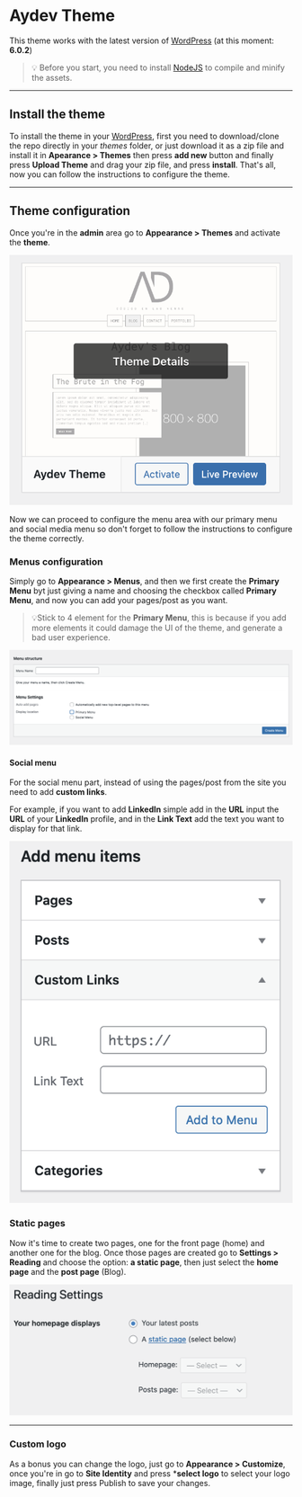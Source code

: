# Aydev Theme

This theme works with the latest version of [WordPress](https://wordpress.org) (at this moment: **6.0.2**)

> 💡 Before you start, you need to install [NodeJS](https://nodejs.org/en/) to compile and minify the assets.
---
## Install the theme

To install the theme in your [WordPress](https://wordpress.org), first you need to download/clone the repo directly in
your *themes* folder, or just download it as a zip file and install it in **Apearance > Themes** then press **add new** button
and finally press **Upload Theme** and drag your zip file, and press **install**. That's all, now you can follow the instructions
to configure the theme.

---

## Theme configuration
Once you're in the **admin** area go to **Appearance > Themes** and activate the **theme**.

![](imgs/theme_activation.png)

Now we can proceed to configure the menu area with our primary menu and social media menu so don't forget to follow the instructions
to configure the theme correctly.

### Menus configuration

Simply go to **Appearance > Menus**, and then we first create the **Primary Menu** byt just giving a name and choosing the checkbox called **Primary Menu**,
and now you can add your pages/post as you want.

> 💡Stick to 4 element for the **Primary Menu**, this is because if you add more elements it could damage the UI of the theme, and generate a bad user experience. 

![](imgs/theme_menus.png)

#### Social menu

For the social menu part, instead of using the pages/post from the site you need to add **custom links**.

For example, if you want to add **LinkedIn** simple add in the **URL** input the **URL** of your **LinkedIn** profile, and
in the **Link Text** add the text you want to display for that link.

![](imgs/theme_menus__social.png)

### Static pages

Now it's time to create two pages, one for the front page (home) and another one for the blog. Once those pages are created go
to **Settings > Reading** and choose the option: **a static page**, then just select the **home page** and the **post page** (Blog).

![](imgs/theme_static_pages.png)

---
### Custom logo

As a bonus you can change the logo, just go to **Appearance > Customize**, once you're in go to **Site Identity** and press ***select
logo** to select your logo image, finally just press Publish to save your changes.
